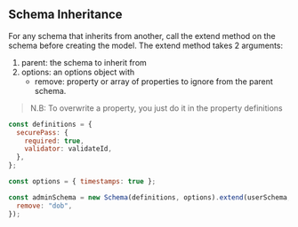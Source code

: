 ## Schema Inheritance

For any schema that inherits from another, call the extend method on the schema before creating the model. The extend method takes 2 arguments:

1. parent: the schema to inherit from
1. options: an options object with
   - remove: property or array of properties to ignore from the parent schema.

> N.B: To overwrite a property, you just do it in the property definitions

```js
const definitions = {
  securePass: {
    required: true,
    validator: validateId,
  },
};

const options = { timestamps: true };

const adminSchema = new Schema(definitions, options).extend(userSchema, {
  remove: "dob",
});
```
